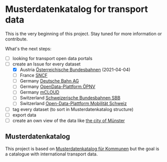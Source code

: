 # Musterdatenkatalog for transport data

This is the very beginning of this project. Stay tuned for more information or contribute.

What's the next steps:
- [ ] looking for transport open data portals
- [ ] create an Issue for every dataset
  - [X] Austria [Österreichische Bundesbahnen](https://data.oebb.at/) (2021-04-04)
  - [ ] France [SNCF](https://ressources.data.sncf.com/pages/accueil/)
  - [ ] Germany [Deutsche Bahn AG](https://data.deutschebahn.com/)
  - [ ] Germany [OpenData-Plattform ÖPNV](https://www.opendata-oepnv.de/)
  - [ ] Germany [mCLOUD](https://www.mcloud.de/web/guest/suche/-/results/filter/latest/categories%3Arailway/0)
  - [ ] Switzerland [Schweizerische Bundesbahnen SBB](https://data.sbb.ch/)
  - [ ] Switzerland [Open-Data-Plattform Mobilität Schweiz](https://opentransportdata.swiss/de/)
- [ ] tag every dataset (to sort in Musterdatenkatalog structure)
- [ ] export data
- [ ] create an own view of the data like [the city of Münster](https://github.com/od-ms/musterdatenkatalog)

## Musterdatenkatalog

This project is based on [Musterdatenkatalog für Kommunen](https://www.bertelsmann-stiftung.de/de/unsere-projekte/smart-country/musterdatenkatalog) but the goal is a catalogue with international transport data.
